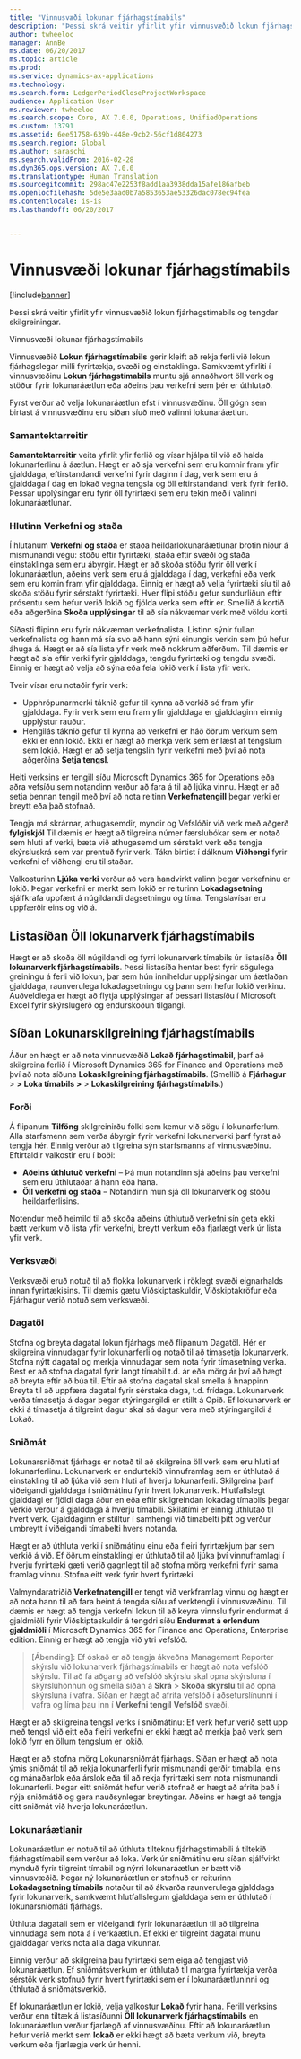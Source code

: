 ```yaml
---
title: "Vinnusvæði lokunar fjárhagstímabils"
description: "Þessi skrá veitir yfirlit yfir vinnusvæðið lokun fjárhagstímabils og tengdar skilgreiningar."
author: twheeloc
manager: AnnBe
ms.date: 06/20/2017
ms.topic: article
ms.prod: 
ms.service: dynamics-ax-applications
ms.technology: 
ms.search.form: LedgerPeriodCloseProjectWorkspace
audience: Application User
ms.reviewer: twheeloc
ms.search.scope: Core, AX 7.0.0, Operations, UnifiedOperations
ms.custom: 13791
ms.assetid: 6ee51758-639b-448e-9cb2-56cf1d804273
ms.search.region: Global
ms.author: saraschi
ms.search.validFrom: 2016-02-28
ms.dyn365.ops.version: AX 7.0.0
ms.translationtype: Human Translation
ms.sourcegitcommit: 298ac47e2253f8add1aa3938dda15afe186afbeb
ms.openlocfilehash: 5de5e3aad0b7a5853653ae53326dac078ec94fea
ms.contentlocale: is-is
ms.lasthandoff: 06/20/2017


---
```


# <a name="financial-period-close-workspace"></a>Vinnusvæði lokunar fjárhagstímabils

[!include[banner](../includes/banner.md)]


Þessi skrá veitir yfirlit yfir vinnusvæðið lokun fjárhagstímabils og tengdar skilgreiningar.

Vinnusvæði lokunar fjárhagstímabils

Vinnusvæðið **Lokun fjárhagstímabils** gerir kleift að rekja ferli við lokun fjárhagslegar milli fyrirtækja, svæði og einstaklinga. Samkvæmt yfirliti í vinnusvæðinu **Lokun fjárhagstímabils** muntu sjá annaðhvort öll verk og stöður fyrir lokunaráætlun eða aðeins þau verkefni sem þér er úthlutað. 

Fyrst verður að velja lokunaráætlun efst í vinnusvæðinu. Öll gögn sem birtast á vinnusvæðinu eru síðan síuð með valinni lokunaráætlun.

### <a name="summary-tiles"></a>Samantektarreitir

**Samantektarreitir** veita yfirlit yfir ferlið og vísar hjálpa til við að halda lokunarferlinu á áætlun. Hægt er að sjá verkefni sem eru komnir fram yfir gjalddaga, eftirstandandi verkefni fyrir daginn í dag, verk sem eru á gjalddaga í dag en lokað vegna tengsla og öll eftirstandandi verk fyrir ferlið. Þessar upplýsingar eru fyrir öll fyrirtæki sem eru tekin með í valinni lokunaráætlunar.

### <a name="tasks-and-status-section"></a>Hlutinn Verkefni og staða

Í hlutanum **Verkefni og staða** er staða heildarlokunaráætlunar brotin niður á mismunandi vegu: stöðu eftir fyrirtæki, staða eftir svæði og staða einstaklinga sem eru ábyrgir. Hægt er að skoða stöðu fyrir öll verk í lokunaráætlun, aðeins verk sem eru á gjalddaga í dag, verkefni eða verk sem eru komin fram yfir gjalddaga. Einnig er hægt að velja fyrirtæki síu til að skoða stöðu fyrir sérstakt fyrirtæki. Hver flipi stöðu gefur sundurliðun eftir prósentu sem hefur verið lokið og fjölda verka sem eftir er. Smellið á kortið eða aðgerðina **Skoða upplýsingar** til að sía nákvæmar verk með völdu korti. 

Síðasti flipinn eru fyrir nákvæman verkefnalista. Listinn sýnir fullan verkefnalista og hann má sía svo að hann sýni einungis verkin sem þú hefur áhuga á. Hægt er að sía lista yfir verk með nokkrum aðferðum. Til dæmis er hægt að sía eftir verki fyrir gjalddaga, tengdu fyrirtæki og tengdu svæði. Einnig er hægt að velja að sýna eða fela lokið verk í lista yfir verk. 

Tveir vísar eru notaðir fyrir verk:

-   Upphrópunarmerki táknið gefur til kynna að verkið sé fram yfir gjalddaga. Fyrir verk sem eru fram yfir gjalddaga er gjalddaginn einnig upplýstur rauður.
-   Hengilás táknið gefur til kynna að verkefni er háð öðrum verkum sem ekki er enn lokið. Ekki er hægt að merkja verk sem er læst af tengslum sem lokið. Hægt er að setja tengslin fyrir verkefni með því að nota aðgerðina **Setja tengsl**.

Heiti verksins er tengill síðu Microsoft Dynamics 365 for Operations eða aðra vefsíðu sem notandinn verður að fara á til að ljúka vinnu. Hægt er að setja þennan tengil með því að nota reitinn **Verkefnatengill** þegar verki er breytt eða það stofnað. 

Tengja má skrárnar, athugasemdir, myndir og Vefslóðir við verk með aðgerð **fylgiskjöl** Til dæmis er hægt að tilgreina númer færslubókar sem er notað sem hluti af verki, bæta við athugasemd um sérstakt verk eða tengja skýrsluskrá sem var prentuð fyrir verk. Tákn birtist í dálknum **Viðhengi** fyrir verkefni ef viðhengi eru til staðar. 

Valkosturinn **Ljúka verki** verður að vera handvirkt valinn þegar verkefninu er lokið. Þegar verkefni er merkt sem lokið er reiturinn **Lokadagsetning** sjálfkrafa uppfært á núgildandi dagsetningu og tíma. Tengslavísar eru uppfærðir eins og við á.

## <a name="all-financial-period-close-tasks-list-page"></a>Listasíðan Öll lokunarverk fjárhagstímabils
Hægt er að skoða öll núgildandi og fyrri lokunarverk tímabils úr listasíða **Öll lokunarverk fjárhagstímabils**. Þessi listasíða hentar best fyrir sögulega greiningu á ferli við lokun, þar sem hún inniheldur upplýsingar um áætlaðan gjalddaga, raunverulega lokadagsetningu og þann sem hefur lokið verkinu. Auðveldlega er hægt að flytja upplýsingar af þessari listasíðu í Microsoft Excel fyrir skýrslugerð og endurskoðun tilgangi.

## <a name="financial-period-close-configuration-page"></a>Síðan Lokunarskilgreining fjárhagstímabils
Áður en hægt er að nota vinnusvæðið **Lokað fjárhagstímabil**, þarf að skilgreina ferlið í Microsoft Dynamics 365 for Finance and Operations með því að nota síðuna **Lokaskilgreining fjárhagstímabils**. (Smellið á **Fjárhagur** &gt; **> Loka tímabils >** &gt; **Lokaskilgreining fjárhagstímabils**.)

### <a name="resources"></a>Forði

Á flipanum **Tilföng** skilgreinirðu fólki sem kemur við sögu í lokunarferlum. Alla starfsmenn sem verða ábyrgir fyrir verkefni lokunarverki þarf fyrst að tengja hér. Einnig verður að tilgreina sýn starfsmanns af vinnusvæðinu. Eftirtaldir valkostir eru í boði:

-   **Aðeins úthlutuð verkefni** – Þá mun notandinn sjá aðeins þau verkefni sem eru úthlutaðar á hann eða hana.
-   **Öll verkefni og staða** – Notandinn mun sjá öll lokunarverk og stöðu heildarferlisins.

Notendur með heimild til að skoða aðeins úthlutuð verkefni sín geta ekki bætt verkum við lista yfir verkefni, breytt verkum eða fjarlægt verk úr lista yfir verk.

### <a name="task-areas"></a>Verksvæði

Verksvæði eruð notuð til að flokka lokunarverk í röklegt svæði eignarhalds innan fyrirtækisins. Til dæmis gætu Viðskiptaskuldir, Viðskiptakröfur eða Fjárhagur verið notuð sem verksvæði.

### <a name="calendars"></a>Dagatöl

Stofna og breyta dagatal lokun fjárhags með flipanum Dagatöl.  Hér er skilgreina vinnudagar fyrir lokunarferli og notað til að tímasetja lokunarverk.  Stofna nýtt dagatal og merkja vinnudagar sem nota fyrir tímasetning verka.  Best er að stofna dagatal fyrir langt tímabil t.d. ár eða mörg ár því að hægt að breyta eftir að búa til.  Eftir að stofna dagatal skal smella á hnappinn Breyta til að uppfæra dagatal fyrir sérstaka daga, t.d. frídaga.  Lokunarverk verða tímasetja á dagar þegar stýringargildi er stillt á Opið.  Ef lokunarverk er ekki á tímasetja á tilgreint dagur skal sá dagur vera með stýringargildi á Lokað.

### <a name="templates"></a>Sniðmát

Lokunarsniðmát fjárhags er notað til að skilgreina öll verk sem eru hluti af lokunarferlinu. Lokunarverk er endurtekið vinnuframlag sem er úthlutað á einstakling til að ljúka við sem hluti af hverju lokunarferli. Skilgreina þarf viðeigandi gjalddaga í sniðmátinu fyrir hvert lokunarverk. Hlutfallslegt gjalddagi er fjöldi daga áður en eða eftir skilgreindan lokadag tímabils þegar verkið verður á gjalddaga á hverju tímabili. Skilatími er einnig úthlutað til hvert verk. Gjalddaginn er stilltur í samhengi við tímabelti þitt og verður umbreytt í viðeigandi tímabelti hvers notanda. 

Hægt er að úthluta verki í sniðmátinu einu eða fleiri fyrirtækjum þar sem verkið á við. Ef öðrum einstaklingi er úthlutað til að ljúka því vinnuframlagi í hverju fyrirtæki gæti verið gagnlegt til að stofna mörg verkefni fyrir sama framlag vinnu. Stofna eitt verk fyrir hvert fyrirtæki. 

Valmyndaratriðið **Verkefnatengill** er tengt við verkframlag vinnu og hægt er að nota hann til að fara beint á tengda síðu af verktengli í vinnusvæðinu. Til dæmis er hægt að tengja verkefni lokun til að keyra vinnslu fyrir endurmat á gjaldmiðli fyrir Viðskiptaskuldir á tengdri síðu **Endurmat á erlendum gjaldmiðli** í Microsoft Dynamics 365 for Finance and Operations, Enterprise edition. Einnig er hægt að tengja við ytri vefslóð. 

> [Ábending]: Ef óskað er að tengja ákveðna Management Reporter skýrslu við lokunarverk fjárhagstímabils er hægt að nota vefslóð skýrslu. Til að fá aðgang að vefslóð skýrslu skal opna skýrsluna í skýrsluhönnun og smella síðan á **Skrá** &gt; **Skoða skýrslu** til að opna skýrsluna í vafra. Síðan er hægt að afrita vefslóð í aðseturslínunni í vafra og líma þau inn í **Verkefni tengil** **Vefslóð** svæði. 

Hægt er að skilgreina tengsl verks í sniðmátinu: Ef verk hefur verið sett upp með tengsl við eitt eða fleiri verkefni er ekki hægt að merkja það verk sem lokið fyrr en öllum tengslum er lokið. 

Hægt er að stofna mörg Lokunarsniðmát fjárhags. Síðan er hægt að nota ýmis sniðmát til að rekja lokunarferli fyrir mismunandi gerðir tímabila, eins og mánaðarlok eða árslok eða til að rekja fyrirtæki sem nota mismunandi lokunarferli. Þegar eitt sniðmát hefur verið stofnað er hægt að afrita það í nýja sniðmátið og gera nauðsynlegar breytingar. Aðeins er hægt að tengja eitt sniðmát við hverja lokunaráætlun.

### <a name="closing-schedules"></a>Lokunaráætlanir

Lokunaráætlun er notuð til að úthluta tilteknu fjárhagstímabili á tiltekið fjárhagstímabil sem verður að loka. Verk úr sniðmátinu eru síðan sjálfvirkt mynduð fyrir tilgreint tímabil og nýrri lokunaráætlun er bætt við vinnusvæðið. Þegar ný lokunaráætlun er stofnuð er reiturinn **Lokadagsetning tímabils** notaður til að ákvarða raunverulega gjalddaga fyrir lokunarverk, samkvæmt hlutfallslegum gjalddaga sem er úthlutað í lokunarsniðmáti fjárhags. 

Úthluta dagatali sem er viðeigandi fyrir lokunaráætlun til að tilgreina vinnudaga sem nota á í verkáætlun. Ef ekki er tilgreint dagatal munu gjalddagar verks nota alla daga vikunnar. 

Einnig verður að skilgreina þau fyrirtæki sem eiga að tengjast við lokunaráætlun. Ef sniðmátsverkum er úthlutað til margra fyrirtækja verða sérstök verk stofnuð fyrir hvert fyrirtæki sem er í lokunaráætluninni og úthlutað á sniðmátsverkið. 

Ef lokunaráætlun er lokið, velja valkostur **Lokað** fyrir hana. Ferill verksins verður enn tiltæk á listasíðunni **Öll lokunarverk fjárhagstímabils** en lokunaráætlun verður fjarlægð af vinnusvæðinu. Eftir að lokunaráætlun hefur verið merkt sem **lokað** er ekki hægt að bæta verkum við, breyta verkum eða fjarlægja verk úr henni.




